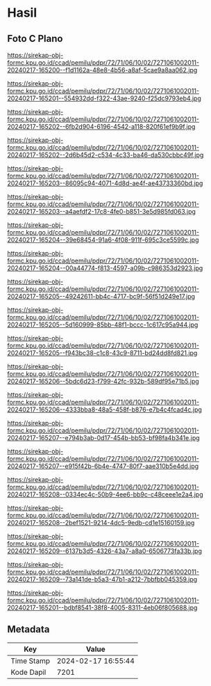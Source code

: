 # Hasil

## Foto C Plano

https://sirekap-obj-formc.kpu.go.id/ccad/pemilu/pdpr/72/71/06/10/02/7271061002011-20240217-165200--f1d1162a-48e8-4b56-a8af-5cae9a8aa062.jpg

https://sirekap-obj-formc.kpu.go.id/ccad/pemilu/pdpr/72/71/06/10/02/7271061002011-20240217-165201--554932dd-f322-43ae-9240-f25dc9793eb4.jpg

https://sirekap-obj-formc.kpu.go.id/ccad/pemilu/pdpr/72/71/06/10/02/7271061002011-20240217-165202--6fb2d904-6196-4542-a118-820f61ef9b9f.jpg

https://sirekap-obj-formc.kpu.go.id/ccad/pemilu/pdpr/72/71/06/10/02/7271061002011-20240217-165202--2d6b45d2-c534-4c33-ba46-da530cbbc49f.jpg

https://sirekap-obj-formc.kpu.go.id/ccad/pemilu/pdpr/72/71/06/10/02/7271061002011-20240217-165203--86095c94-4071-4d8d-ae4f-ae43733360bd.jpg

https://sirekap-obj-formc.kpu.go.id/ccad/pemilu/pdpr/72/71/06/10/02/7271061002011-20240217-165203--a4aefdf2-17c8-4fe0-b851-3e5d985fd063.jpg

https://sirekap-obj-formc.kpu.go.id/ccad/pemilu/pdpr/72/71/06/10/02/7271061002011-20240217-165204--39e68454-91a6-4f08-911f-695c3ce5599c.jpg

https://sirekap-obj-formc.kpu.go.id/ccad/pemilu/pdpr/72/71/06/10/02/7271061002011-20240217-165204--00a44774-f813-4597-a09b-c986353d2923.jpg

https://sirekap-obj-formc.kpu.go.id/ccad/pemilu/pdpr/72/71/06/10/02/7271061002011-20240217-165205--49242611-bb4c-4717-bc9f-56f51d249e17.jpg

https://sirekap-obj-formc.kpu.go.id/ccad/pemilu/pdpr/72/71/06/10/02/7271061002011-20240217-165205--5d160999-85bb-48f1-bccc-1c617c95a944.jpg

https://sirekap-obj-formc.kpu.go.id/ccad/pemilu/pdpr/72/71/06/10/02/7271061002011-20240217-165205--f943bc38-c1c8-43c9-8711-bd24dd8fd821.jpg

https://sirekap-obj-formc.kpu.go.id/ccad/pemilu/pdpr/72/71/06/10/02/7271061002011-20240217-165206--5bdc6d23-f799-42fc-932b-589df95e71b5.jpg

https://sirekap-obj-formc.kpu.go.id/ccad/pemilu/pdpr/72/71/06/10/02/7271061002011-20240217-165206--4333bba8-48a5-458f-b876-e7b4c4fcad4c.jpg

https://sirekap-obj-formc.kpu.go.id/ccad/pemilu/pdpr/72/71/06/10/02/7271061002011-20240217-165207--e794b3ab-0d17-454b-bb53-bf98fa4b341e.jpg

https://sirekap-obj-formc.kpu.go.id/ccad/pemilu/pdpr/72/71/06/10/02/7271061002011-20240217-165207--e915f42b-6b4e-4747-80f7-aae310b5e4dd.jpg

https://sirekap-obj-formc.kpu.go.id/ccad/pemilu/pdpr/72/71/06/10/02/7271061002011-20240217-165208--0334ec4c-50b9-4ee6-bb9c-c48ceee1e2a4.jpg

https://sirekap-obj-formc.kpu.go.id/ccad/pemilu/pdpr/72/71/06/10/02/7271061002011-20240217-165208--2bef1521-9214-4dc5-9edb-cd1e15160159.jpg

https://sirekap-obj-formc.kpu.go.id/ccad/pemilu/pdpr/72/71/06/10/02/7271061002011-20240217-165209--6137b3d5-4326-43a7-a8a0-6506773fa33b.jpg

https://sirekap-obj-formc.kpu.go.id/ccad/pemilu/pdpr/72/71/06/10/02/7271061002011-20240217-165209--73a141de-b5a3-47b1-a212-7bbfbb045359.jpg

https://sirekap-obj-formc.kpu.go.id/ccad/pemilu/pdpr/72/71/06/10/02/7271061002011-20240217-165201--bdbf8541-38f8-4005-8311-4eb06f805688.jpg


## Metadata

| Key        | Value               |
| ---------- | ------------------- |
| Time Stamp | 2024-02-17 16:55:44 |
| Kode Dapil | 7201                |




